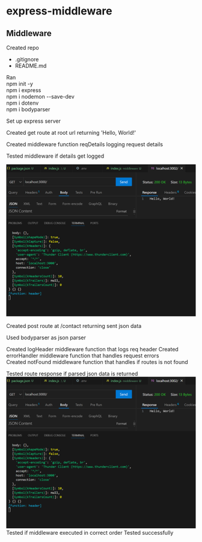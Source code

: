 # express-middleware

## Middleware

Created repo

- .gitignore
- README.md

Ran  
 npm init -y  
 npm i express  
 npm i nodemon --save-dev  
 npm i dotenv  
 npm i bodyparser

Set up express server

Created get route at root url returning 'Hello, World!'

Created middleware function reqDetails logging request details

Tested middleware if details get logged

![/](<Screenshot 2024-06-06 214942.png>)

Created post route at /contact returning sent json data

Used bodyparser as json parser

Created logHeader middleware function that logs req header
Created errorHandler middleware function that handles request errors  
Created notFound middleware function that handles if routes is not found

Tested route response if parsed json data is returned  
![/contact](<Screenshot 2024-06-06 214942-1.png>)
Tested if middleware executed in correct order
Tested successfully

